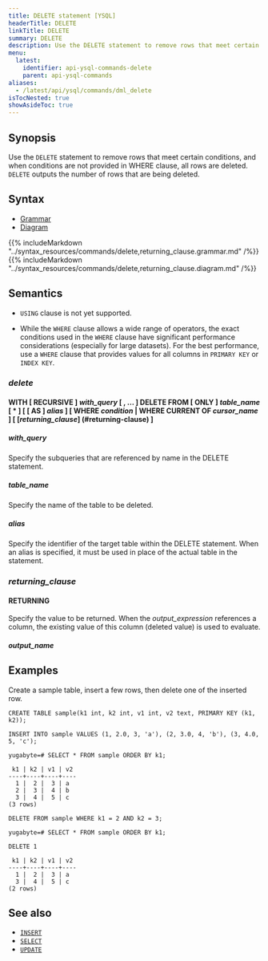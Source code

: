 ```yaml
---
title: DELETE statement [YSQL]
headerTitle: DELETE
linkTitle: DELETE
summary: DELETE
description: Use the DELETE statement to remove rows that meet certain conditions, and when conditions are not provided in WHERE clause, all rows are deleted.
menu:
  latest:
    identifier: api-ysql-commands-delete
    parent: api-ysql-commands
aliases:
  - /latest/api/ysql/commands/dml_delete
isTocNested: true
showAsideToc: true
---
```


## Synopsis

Use the `DELETE` statement to remove rows that meet certain conditions, and when conditions are not provided in WHERE clause, all rows are deleted. `DELETE` outputs the number of rows that are being deleted.

## Syntax

<ul class="nav nav-tabs nav-tabs-yb">
  <li >
    <a href="#grammar" class="nav-link active" id="grammar-tab" data-toggle="tab" role="tab" aria-controls="grammar" aria-selected="true">
      <i class="fas fa-file-alt" aria-hidden="true"></i>
      Grammar
    </a>
  </li>
  <li>
    <a href="#diagram" class="nav-link" id="diagram-tab" data-toggle="tab" role="tab" aria-controls="diagram" aria-selected="false">
      <i class="fas fa-project-diagram" aria-hidden="true"></i>
      Diagram
    </a>
  </li>
</ul>

<div class="tab-content">
  <div id="grammar" class="tab-pane fade show active" role="tabpanel" aria-labelledby="grammar-tab">
    {{% includeMarkdown "../syntax_resources/commands/delete,returning_clause.grammar.md" /%}}
  </div>
  <div id="diagram" class="tab-pane fade" role="tabpanel" aria-labelledby="diagram-tab">
    {{% includeMarkdown "../syntax_resources/commands/delete,returning_clause.diagram.md" /%}}
  </div>
</div>

## Semantics

- `USING` clause is not yet supported.

- While the `WHERE` clause allows a wide range of operators, the exact conditions used in the `WHERE` clause have significant performance considerations (especially for large datasets). For the best performance, use a `WHERE` clause that provides values for all columns in `PRIMARY KEY` or `INDEX KEY`.

### *delete* 

#### WITH [ RECURSIVE ] *with_query* [ , ... ] DELETE FROM [ ONLY ] *table_name* [ * ] [ [ AS ] *alias* ] [ WHERE *condition* | WHERE CURRENT OF *cursor_name* ] [ [*returning_clause*] (#returning-clause) ]

##### *with_query*

Specify the subqueries that are referenced by name in the DELETE statement.

##### *table_name*

Specify the name of the table to be deleted.

##### *alias*

Specify the identifier of the target table within the DELETE statement. When an alias is specified, it must be used in place of the actual table in the statement.

### *returning_clause*

#### RETURNING

Specify the value to be returned. When the _output_expression_ references a column, the existing value of this column (deleted value) is used to evaluate.

#### *output_name*

## Examples

Create a sample table, insert a few rows, then delete one of the inserted row.

```postgresql
CREATE TABLE sample(k1 int, k2 int, v1 int, v2 text, PRIMARY KEY (k1, k2));
```

```postgresql
INSERT INTO sample VALUES (1, 2.0, 3, 'a'), (2, 3.0, 4, 'b'), (3, 4.0, 5, 'c');
```

```postgresql
yugabyte=# SELECT * FROM sample ORDER BY k1;
```

```
 k1 | k2 | v1 | v2
----+----+----+----
  1 |  2 |  3 | a
  2 |  3 |  4 | b
  3 |  4 |  5 | c
(3 rows)
```

```postgresql
DELETE FROM sample WHERE k1 = 2 AND k2 = 3;
```

```postgresql
yugabyte=# SELECT * FROM sample ORDER BY k1;
```

```
DELETE 1
```

```
 k1 | k2 | v1 | v2
----+----+----+----
  1 |  2 |  3 | a
  3 |  4 |  5 | c
(2 rows)
```

## See also

- [`INSERT`](../dml_insert)
- [`SELECT`](../dml_select)
- [`UPDATE`](../dml_update)
